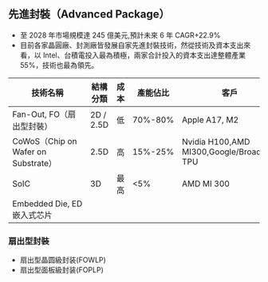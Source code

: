## 先進封裝（Advanced Package）
* 至 2028 年市場規模達 245 億美元,預計未來 6 年 CAGR+22.9%
* 目前各家晶圓廠、封測廠皆發展自家先進封裝技術，然從技術及資本支出來看，以 Intel、台積電投入最為積極，兩家合計投入的資本支出達整體產業 55%，技術也最為領先。

| 技術名稱 | 結構分類 | 成本 | 產能佔比 | 客戶 |
| ---- | ---- | ---- | ---- | ---- |
| Fan-Out, FO（扇出型封裝） | 2D / 2.5D | 低 | 70%-80% | Apple A17, M2 |
| CoWoS（Chip on Wafer on Substrate） | 2.5D | 高 | 15%-25% | Nvidia H100,AMD MI300,Google/Broadcom TPU |
| SoIC | 3D | 最高 | <5% | AMD MI 300 |
| Embedded Die, ED 嵌入式芯片 |  |  |  |  |

### 扇出型封裝
* 扇出型晶圆級封装(FOWLP)
* 扇出型面板級封装(FOPLP)